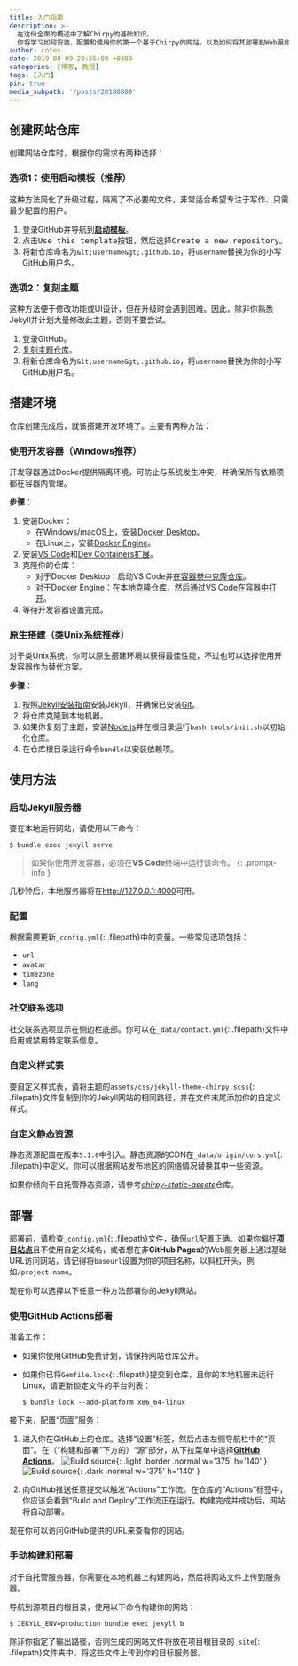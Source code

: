 ```yaml
---
title: 入门指南
description: >-
  在这份全面的概述中了解Chirpy的基础知识。
  你将学习如何安装、配置和使用你的第一个基于Chirpy的网站，以及如何将其部署到Web服务器。
author: cotes
date: 2019-08-09 20:55:00 +0800
categories: [博客, 教程]
tags: [入门]
pin: true
media_subpath: '/posts/20180809'
---
```


## 创建网站仓库

创建网站仓库时，根据你的需求有两种选择：

### 选项1：使用启动模板（推荐）

这种方法简化了升级过程，隔离了不必要的文件，非常适合希望专注于写作、只需最少配置的用户。

1. 登录GitHub并导航到[**启动模板**][starter]。
2. 点击<kbd>Use this template</kbd>按钮，然后选择<kbd>Create a new repository</kbd>。
3. 将新仓库命名为`&lt;username&gt;.github.io`，将`username`替换为你的小写GitHub用户名。

### 选项2：复刻主题

这种方法便于修改功能或UI设计，但在升级时会遇到困难。因此，除非你熟悉Jekyll并计划大量修改此主题，否则不要尝试。

1. 登录GitHub。
2. [复刻主题仓库](https://github.com/cotes2020/jekyll-theme-chirpy/fork)。
3. 将新仓库命名为`&lt;username&gt;.github.io`，将`username`替换为你的小写GitHub用户名。

## 搭建环境

仓库创建完成后，就该搭建开发环境了。主要有两种方法：

### 使用开发容器（Windows推荐）

开发容器通过Docker提供隔离环境，可防止与系统发生冲突，并确保所有依赖项都在容器内管理。

**步骤**：

1. 安装Docker：
   - 在Windows/macOS上，安装[Docker Desktop][docker-desktop]。
   - 在Linux上，安装[Docker Engine][docker-engine]。
2. 安装[VS Code][vscode]和[Dev Containers扩展][dev-containers]。
3. 克隆你的仓库：
   - 对于Docker Desktop：启动VS Code并[在容器卷中克隆仓库][dc-clone-in-vol]。
   - 对于Docker Engine：在本地克隆仓库，然后通过VS Code[在容器中打开][dc-open-in-container]。
4. 等待开发容器设置完成。

### 原生搭建（类Unix系统推荐）

对于类Unix系统，你可以原生搭建环境以获得最佳性能，不过也可以选择使用开发容器作为替代方案。

**步骤**：

1. 按照[Jekyll安装指南](https://jekyllrb.com/docs/installation/)安装Jekyll，并确保已安装[Git](https://git-scm.com/)。
2. 将仓库克隆到本地机器。
3. 如果你复刻了主题，安装[Node.js][nodejs]并在根目录运行`bash tools/init.sh`以初始化仓库。
4. 在仓库根目录运行命令`bundle`以安装依赖项。

## 使用方法

### 启动Jekyll服务器

要在本地运行网站，请使用以下命令：

```terminal
$ bundle exec jekyll serve
```

> 如果你使用开发容器，必须在**VS Code**终端中运行该命令。
{: .prompt-info }

几秒钟后，本地服务器将在<http://127.0.0.1:4000>可用。

### 配置

根据需要更新`_config.yml`{: .filepath}中的变量。一些常见选项包括：

- `url`
- `avatar`
- `timezone`
- `lang`

### 社交联系选项

社交联系选项显示在侧边栏底部。你可以在`_data/contact.yml`{: .filepath}文件中启用或禁用特定联系信息。

### 自定义样式表

要自定义样式表，请将主题的`assets/css/jekyll-theme-chirpy.scss`{: .filepath}文件复制到你的Jekyll网站的相同路径，并在文件末尾添加你的自定义样式。

### 自定义静态资源

静态资源配置在版本`5.1.0`中引入。静态资源的CDN在`_data/origin/cors.yml`{: .filepath}中定义。你可以根据网站发布地区的网络情况替换其中一些资源。

如果你倾向于自托管静态资源，请参考[_chirpy-static-assets_](https://github.com/cotes2020/chirpy-static-assets#readme)仓库。

## 部署

部署前，请检查`_config.yml`{: .filepath}文件，确保`url`配置正确。如果你偏好[**项目站点**](https://help.github.com/en/github/working-with-github-pages/about-github-pages#types-of-github-pages-sites)且不使用自定义域名，或者想在非**GitHub Pages**的Web服务器上通过基础URL访问网站，请记得将`baseurl`设置为你的项目名称，以斜杠开头，例如`/project-name`。

现在你可以选择以下任意一种方法部署你的Jekyll网站。

### 使用GitHub Actions部署

准备工作：

- 如果你使用GitHub免费计划，请保持网站仓库公开。
- 如果你已将`Gemfile.lock`{: .filepath}提交到仓库，且你的本地机器未运行Linux，请更新锁定文件的平台列表：

  ```console
  $ bundle lock --add-platform x86_64-linux
  ```

接下来，配置“页面”服务：

1. 进入你在GitHub上的仓库。选择“设置”标签，然后点击左侧导航栏中的“页面”。在（“构建和部署”下方的）“源”部分，从下拉菜单中选择[**GitHub Actions**][pages-workflow-src]。
   ![Build source](pages-source-light.png){: .light .border .normal w='375' h='140' }
   ![Build source](pages-source-dark.png){: .dark .normal w='375' h='140' }

2. 向GitHub推送任意提交以触发“Actions”工作流。在仓库的“Actions”标签中，你应该会看到“Build and Deploy”工作流正在运行。构建完成并成功后，网站将自动部署。

现在你可以访问GitHub提供的URL来查看你的网站。

### 手动构建和部署

对于自托管服务器，你需要在本地机器上构建网站，然后将网站文件上传到服务器。

导航到源项目的根目录，使用以下命令构建你的网站：

```console
$ JEKYLL_ENV=production bundle exec jekyll b
```

除非你指定了输出路径，否则生成的网站文件将放在项目根目录的`_site`{: .filepath}文件夹中。将这些文件上传到你的目标服务器。

[nodejs]: https://nodejs.org/
[starter]: https://github.com/cotes2020/chirpy-starter
[pages-workflow-src]: https://docs.github.com/en/pages/getting-started-with-github-pages/configuring-a-publishing-source-for-your-github-pages-site#publishing-with-a-custom-github-actions-workflow
[docker-desktop]: https://www.docker.com/products/docker-desktop/
[docker-engine]: https://docs.docker.com/engine/install/
[vscode]: https://code.visualstudio.com/
[dev-containers]: https://marketplace.visualstudio.com/items?itemName=ms-vscode-remote.remote-containers
[dc-clone-in-vol]: https://code.visualstudio.com/docs/devcontainers/containers#_quick-start-open-a-git-repository-or-github-pr-in-an-isolated-container-volume
[dc-open-in-container]: https://code.visualstudio.com/docs/devcontainers/containers#_quick-start-open-an-existing-folder-in-a-container
